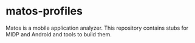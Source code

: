 matos-profiles
==============

Matos is a mobile application analyzer. This repository contains stubs for MIDP and Android and tools to build them.
